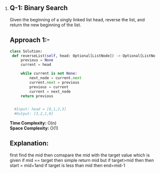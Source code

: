 1. ## Q-1: Binary Search
   Given the beginning of a singly linked list head, reverse the list, and return the new beginning of the list.

    ## Approach 1:- 
   ``` python
   class Solution:
    def reverseList(self, head: Optional[ListNode]) -> Optional[ListNode]:
        previous = None  
        current = head  

        while current is not None:
            next_node = current.next  
            current.next = previous    
            previous = current          
            current = next_node 
        return previous
                
   
     #Input: head = [0,1,2,3]
     #Output: [3,2,1,0]


   ```
    **Time Complexity:** O(n)  
    **Space Complexity:** O(1)
    ## Explanation: 
    first find the mid then comspare the mid with the target value which is given if mid == target then simple return mid but if target>mid then then start = mid+1and if target is less than mid then end=mid-1 


